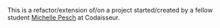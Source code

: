 This is a refactor/extension of/on a project started/created by a fellow student [Michelle Pesch](https://github.com/mipes4/sportsbetting_fe) at Codaisseur.
